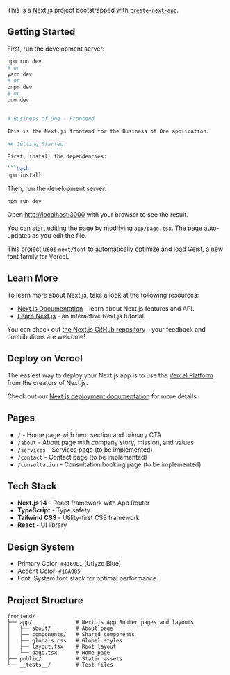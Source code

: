 This is a [Next.js](https://nextjs.org) project bootstrapped with [`create-next-app`](https://nextjs.org/docs/app/api-reference/cli/create-next-app).

## Getting Started

First, run the development server:

```bash
npm run dev
# or
yarn dev
# or
pnpm dev
# or
bun dev


# Business of One - Frontend

This is the Next.js frontend for the Business of One application.

## Getting Started

First, install the dependencies:

```bash
npm install
```

Then, run the development server:

```bash
npm run dev
```

Open [http://localhost:3000](http://localhost:3000) with your browser to see the result.

You can start editing the page by modifying `app/page.tsx`. The page auto-updates as you edit the file.

This project uses [`next/font`](https://nextjs.org/docs/app/building-your-application/optimizing/fonts) to automatically optimize and load [Geist](https://vercel.com/font), a new font family for Vercel.

## Learn More

To learn more about Next.js, take a look at the following resources:

- [Next.js Documentation](https://nextjs.org/docs) - learn about Next.js features and API.
- [Learn Next.js](https://nextjs.org/learn) - an interactive Next.js tutorial.

You can check out [the Next.js GitHub repository](https://github.com/vercel/next.js) - your feedback and contributions are welcome!

## Deploy on Vercel

The easiest way to deploy your Next.js app is to use the [Vercel Platform](https://vercel.com/new?utm_medium=default-template&filter=next.js&utm_source=create-next-app&utm_campaign=create-next-app-readme) from the creators of Next.js.

Check out our [Next.js deployment documentation](https://nextjs.org/docs/app/building-your-application/deploying) for more details.


## Pages

- `/` - Home page with hero section and primary CTA
- `/about` - About page with company story, mission, and values
- `/services` - Services page (to be implemented)
- `/contact` - Contact page (to be implemented)
- `/consultation` - Consultation booking page (to be implemented)

## Tech Stack

- **Next.js 14** - React framework with App Router
- **TypeScript** - Type safety
- **Tailwind CSS** - Utility-first CSS framework
- **React** - UI library

## Design System

- Primary Color: `#4169E1` (Utlyze Blue)
- Accent Color: `#16A085`
- Font: System font stack for optimal performance

## Project Structure

```
frontend/
├── app/              # Next.js App Router pages and layouts
│   ├── about/        # About page
│   ├── components/   # Shared components
│   ├── globals.css   # Global styles
│   ├── layout.tsx    # Root layout
│   └── page.tsx      # Home page
├── public/           # Static assets
└── __tests__/        # Test files
```
